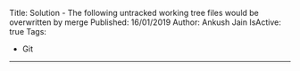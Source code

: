 Title: Solution - The following untracked working tree files would be overwritten by merge
Published: 16/01/2019
Author: Ankush Jain
IsActive: true
Tags:
  - Git
---
